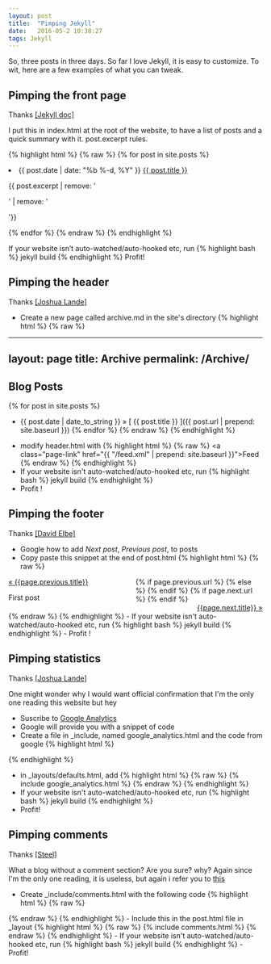```yaml
---
layout: post
title:  "Pimping Jekyll"
date:   2016-05-2 10:38:27
tags: Jekyll
---
```


So, three posts in three days. So far I love Jekyll, it is easy to customize. To wit, here are a few examples of what you can tweak.

## Pimping the front page

Thanks [[Jekyll doc]](https://jekyllrb.com/docs/posts/)

I put this in index.html at the root of the website, to have a list of posts and a quick summary with it. post.excerpt rules.

{% highlight html %}
{% raw %}
{% for post in site.posts %}
      <li>
        <span class="post-date">{{ post.date | date: "%b %-d, %Y" }}</span>
        <a class="post-link" href="{{ post.url | prepend: site.baseurl }}">{{ post.title }}</a>
        <p>{{ post.excerpt | remove: '<p>' | remove: '</p>'}}</p>
      </li>
{% endfor %}
{% endraw %}
{% endhighlight %}

If your website isn’t auto-watched/auto-hooked etc, run
{% highlight bash %}
jekyll build
{% endhighlight %}
Profit!

## Pimping the header

Thanks [[Joshua Lande]](http://joshualande.com/jekyll-github-pages-poole)

- Create a new page called archive.md in the site's directory
{% highlight html %}
{% raw %}
---
layout: page
title: Archive
permalink: /Archive/
---

## Blog Posts

{% for post in site.posts %}
  * {{ post.date | date_to_string }} &raquo; [ {{ post.title }} ]({{ post.url | prepend: site.baseurl }})
{% endfor %}
{% endraw %}
{% endhighlight %}
- modify header.html with 
{% highlight html %}
{% raw %}
<a class="page-link" href="{{ "/feed.xml" | prepend: site.baseurl }}">Feed</a>
{% endraw %}
{% endhighlight %}
- If your website isn't auto-watched/auto-hooked etc, run 
{% highlight bash %} jekyll build {% endhighlight %}
- Profit !

## Pimping the footer

Thanks [[David Elbe]](http://david.elbe.me/jekyll/2015/06/20/how-to-link-to-next-and-previous-post-with-jekyll.html)

- Google how to add _Next post_, _Previous post_, to posts
- Copy paste this snippet at the end of post.html
{% highlight html %}
{% raw %}
<div style="display:block; width:auto; overflow:hidden;">
 {% if page.previous.url %}
   <a style="display:block; float:left; width:50%; text-align:left;" href="{{page.previous.url | prepend: site.baseurl}}">« {{page.previous.title}}</a>
 {% else %}
<p style="display:block; float:left; width:50%;">First post</p>
{% endif %} 
 {% if page.next.url %}
  <a style="display:block; float:left; width:50%; text-align:right;" href="{{page.next.url | prepend: site.baseurl}}">{{page.next.title}} &raquo;</a>
 {% endif %}
</div>
{% endraw %}
{% endhighlight %}
- If your website isn't auto-watched/auto-hooked etc, run 
{% highlight bash %} jekyll build {% endhighlight %}
- Profit !

## Pimping statistics

Thanks [[Joshua Lande]](http://joshualande.com/jekyll-github-pages-poole)

One might wonder why I would want official confirmation that I'm the only one reading this website but hey

- Suscribe to [Google Analytics](https://analytics.google.com)
- Google will provide you with a snippet of code
- Create a file in _include, named google_analytics.html and the code from google
{% highlight html %}
<script>
  (function(i,s,o,g,r,a,m){i['GoogleAnalyticsObject']=r;i[r]=i[r]||function(){
  (i[r].q=i[r].q||[]).push(arguments)},i[r].l=1*new Date();a=s.createElement(o),
  m=s.getElementsByTagName(o)[0];a.async=1;a.src=g;m.parentNode.insertBefore(a,m)
  })(window,document,'script','https://www.google-analytics.com/analytics.js','ga');
  ga('create', 'XXXXXXXXXXX', 'auto');
  ga('send', 'pageview');
</script>
{% endhighlight %}

- in _layouts/defaults.html, add
{% highlight html %}
{% raw %}
 {% include google_analytics.html %}
{% endraw %}
{% endhighlight %}
- If your website isn't auto-watched/auto-hooked etc, run 
{% highlight bash %} jekyll build {% endhighlight %}
- Profit!

## Pimping comments

Thanks [[Steel]](http://steelx.github.io/best-internet-tips/2014/11/23/Add-google-plus-comments-box-to-jekyll-website.html)

What a blog without a comment section? Are you sure? why?
Again since I'm the only one reading, it is useless, but again i refer you to [this](http://anil.diwi.org/stuff/extraits/gauthier.txt)

- Create _include/comments.html with the following code
{% highlight html %}
{% raw %}
<script src="https://apis.google.com/js/plusone.js"></script>
  <div class="g-comments"
      data-href="{{site.baseurl}}{{page.url}}"
      data-width="642"
      data-first_party_property="BLOGGER"
      data-view_type="FILTERED_POSTMOD">
  </div>
{% endraw %}
{% endhighlight %}
- Include this in the post.html file in _layout
{% highlight html %}
{% raw %}
	{% include comments.html %}
{% endraw %}
{% endhighlight %}
- If your website isn't auto-watched/auto-hooked etc, run 
{% highlight bash %} jekyll build {% endhighlight %}
- Profit!


